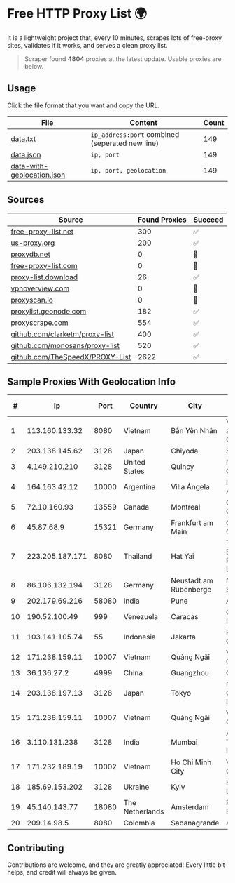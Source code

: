 
# Free HTTP Proxy List 🌍

It is a lightweight project that, every 10 minutes, scrapes lots of free-proxy sites, validates if it works, and serves a clean proxy list.


> Scraper found **4804** proxies at the latest update. Usable proxies are below.

## Usage

Click the file format that you want and copy the URL.


|File|Content|Count|
|----|-------|-----|
|[data.txt](https://raw.githubusercontent.com/themiralay/Proxy-List-World/master/data.txt)|`ip_address:port` combined (seperated new line)|149|
|[data.json](https://raw.githubusercontent.com/themiralay/Proxy-List-World/master/data.json)|`ip, port`|149|
|[data-with-geolocation.json](https://raw.githubusercontent.com/themiralay/Proxy-List-World/master/data-with-geolocation.json)|`ip, port, geolocation`|149|

## Sources

|Source|Found Proxies|Succeed|
|------|-------------|-------|
|[free-proxy-list.net](https://free-proxy-list.net)|300|✅|
|[us-proxy.org](https://www.us-proxy.org)|200|✅|
|[proxydb.net](http://proxydb.net)|0|🚫|
|[free-proxy-list.com](https://free-proxy-list.com/?page=&port=&type%5B%5D=http&type%5B%5D=https&up_time=0&search=Search)|0|🚫|
|[proxy-list.download](https://www.proxy-list.download/HTTP)|26|✅|
|[vpnoverview.com](https://vpnoverview.com/privacy/anonymous-browsing/free-proxy-servers)|0|🚫|
|[proxyscan.io](https://www.proxyscan.io)|0|🚫|
|[proxylist.geonode.com](https://proxylist.geonode.com/api/proxy-list?limit=300&page=1&sort_by=lastChecked&sort_type=desc&protocols=http,https)|182|✅|
|[proxyscrape.com](https://api.proxyscrape.com/v2/?request=displayproxies&protocol=http&timeout=10000&country=all&ssl=all&anonymity=all)|554|✅|
|[github.com/clarketm/proxy-list](https://raw.githubusercontent.com/clarketm/proxy-list/master/proxy-list-raw.txt)|400|✅|
|[github.com/monosans/proxy-list](https://raw.githubusercontent.com/monosans/proxy-list/main/proxies/http.txt)|520|✅|
|[github.com/TheSpeedX/PROXY-List](https://raw.githubusercontent.com/TheSpeedX/PROXY-List/master/http.txt)|2622|✅|


## Sample Proxies With Geolocation Info

|#|Ip|Port|Country|City|Internet Service Provider|
|-|--|----|-------|----|-------------------------|
|1|113.160.133.32|8080|Vietnam|Bẩn Yên Nhân|VietNam Post and Telecom Corporation|
|2|203.138.145.62|3128|Japan|Chiyoda|SIMPLEIA|
|3|4.149.210.210|3128|United States|Quincy|Microsoft Corporation|
|4|164.163.42.12|10000|Argentina|Villa Ángela|Interret Villa Angela SRL|
|5|72.10.160.93|13559|Canada|Montreal|GloboTech Communications|
|6|45.87.68.9|15321|Germany|Frankfurt am Main|Cogent Communications|
|7|223.205.187.171|8080|Thailand|Hat Yai|Triple T Broadband Public Company Limited|
|8|86.106.132.194|3128|Germany|Neustadt am Rübenberge|M247 Europe SRL|
|9|202.179.69.216|58080|India|Pune|Ankhnet|
|10|190.52.100.49|999|Venezuela|Caracas|Gold Data USA Inc|
|11|103.141.105.74|55|Indonesia|Jakarta|PT Indonesia Comnets Plus|
|12|171.238.159.11|10007|Vietnam|Quảng Ngãi|Viettel Corporation|
|13|36.136.27.2|4999|China|Guangzhou|China Mobile|
|14|203.138.197.13|3128|Japan|Tokyo|NTT PC Communications, Inc.|
|15|171.238.159.11|10007|Vietnam|Quảng Ngãi|Viettel Corporation|
|16|3.110.131.238|3128|India|Mumbai|Amazon Technologies Inc.|
|17|171.232.189.19|10002|Vietnam|Ho Chi Minh City|Viettel Corporation|
|18|185.69.153.202|3128|Ukraine|Kyiv|Hosting Ukraine LTD|
|19|45.140.143.77|18080|The Netherlands|Amsterdam|RoyaleHosting BV|
|20|209.14.98.5|8080|Colombia|Sabanagrande|AGIS|



## Contributing

Contributions are welcome, and they are greatly appreciated! Every
little bit helps, and credit will always be given.

